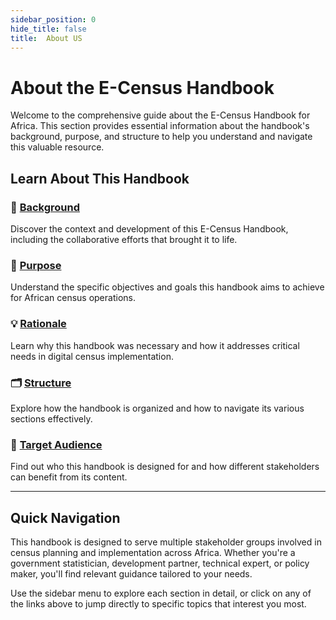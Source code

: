 ```yaml
---
sidebar_position: 0
hide_title: false
title:  About US
---
```


<h1 style={{fontSize: '1.2rem', lineHeight: '1.2', marginBottom: '1.5rem'}}>About the E-Census Handbook</h1>

Welcome to the comprehensive guide about the E-Census Handbook for Africa. This section provides essential information about the handbook's background, purpose, and structure to help you understand and navigate this valuable resource.

## Learn About This Handbook

### 📖 **[Background](/docs/about-us/Background)**
Discover the context and development of this E-Census Handbook, including the collaborative efforts that brought it to life.

### 🎯 **[Purpose](/docs/about-us/Purpose)**
Understand the specific objectives and goals this handbook aims to achieve for African census operations.

### 💡 **[Rationale](/docs/about-us/Rationale)**
Learn why this handbook was necessary and how it addresses critical needs in digital census implementation.

### 🗂️ **[Structure](/docs/about-us/Structure)**
Explore how the handbook is organized and how to navigate its various sections effectively.

### 👥 **[Target Audience](/docs/about-us/Target%20Audience)**
Find out who this handbook is designed for and how different stakeholders can benefit from its content.

---

## Quick Navigation

This handbook is designed to serve multiple stakeholder groups involved in census planning and implementation across Africa. Whether you're a government statistician, development partner, technical expert, or policy maker, you'll find relevant guidance tailored to your needs.

Use the sidebar menu to explore each section in detail, or click on any of the links above to jump directly to specific topics that interest you most. 